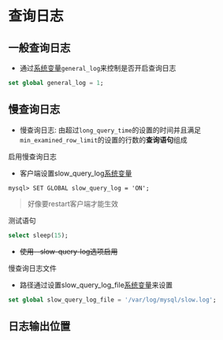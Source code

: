 # 查询日志

## 一般查询日志

- 通过[系统变量](mysql-server-system-variables.md)`general_log`来控制是否开启查询日志

```sql
set global general_log = 1;
```

## 慢查询日志

- 慢查询日志: 由超过`long_query_time`的设置的时间并且满足`min_examined_row_limit`的设置的行数的**查询语句**组成

启用慢查询日志

- 客户端设置slow_query_log[系统变量](mysql-server-system-variables.md)

```mysql
mysql> SET GLOBAL slow_query_log = 'ON';
```

> 好像要restart客户端才能生效

测试语句

```sql
select sleep(15);
```

- ~~使用--slow-query-log选项启用~~

慢查询日志文件

- 路径通过设置slow_query_log_file[系统变量](mysql-server-system-variables.md)来设置

```sql
set global slow_query_log_file = '/var/log/mysql/slow.log';
```

## 日志输出位置

